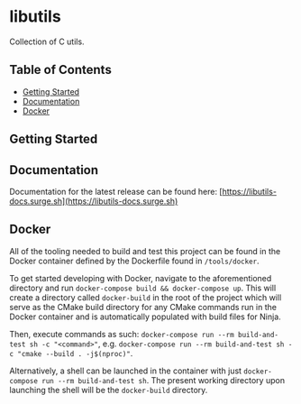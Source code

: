 # libutils

Collection of C utils.

## Table of Contents

- [Getting Started](#getting-started)
- [Documentation](#documentation)
- [Docker](#docker)

## Getting Started

## Documentation

Documentation for the latest release can be found here: [https://libutils-docs.surge.sh](https://libutils-docs.surge.sh)

## Docker

All of the tooling needed to build and test this project can be found in the Docker container defined by the Dockerfile found in `/tools/docker`.

To get started developing with Docker, navigate to the aforementioned directory and run `docker-compose build && docker-compose up`. This will create a directory called `docker-build` in the root of the project which will serve as the CMake build directory for any CMake commands run in the Docker container and is automatically populated with build files for Ninja.

Then, execute commands as such: `docker-compose run --rm build-and-test sh -c "<command>"`, e.g. `docker-compose run --rm build-and-test sh -c "cmake --build . -j$(nproc)"`.

Alternatively, a shell can be launched in the container with just `docker-compose run --rm build-and-test sh`. The present working directory upon launching the shell will be the `docker-build` directory.
